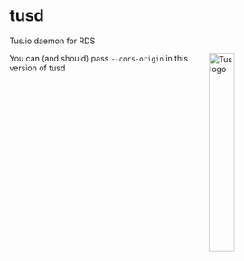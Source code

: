 # tusd

Tus.io daemon for RDS

<img alt="Tus logo" src="https://github.com/tus/tus.io/blob/master/assets/img/tus1.png?raw=true" width="30%" align="right" />

You can (and should) pass `--cors-origin` in this version of tusd


